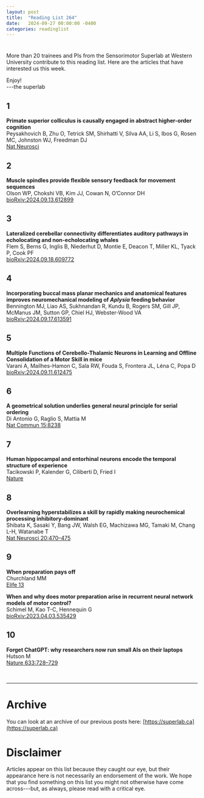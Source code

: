 ```yaml
---
layout: post
title:  "Reading List 264"
date:   2024-09-27 00:00:00 -0400
categories: readinglist
---
```


# 

More than 20 trainees and PIs from the Sensorimotor Superlab at Western University contribute to this reading list. Here are the articles that have interested us this week.
 
Enjoy!  
---the superlab


## 1
**Primate superior colliculus is causally engaged in abstract higher-order cognition**  
Peysakhovich B, Zhu O, Tetrick SM, Shirhatti V, Silva AA, Li S, Ibos G, Rosen MC, Johnston WJ, Freedman DJ  
[Nat Neurosci](https://www.nature.com/articles/s41593-024-01744-x)

## 2
**Muscle spindles provide flexible sensory feedback for movement sequences**  
Olson WP, Chokshi VB, Kim JJ, Cowan N, O’Connor DH  
[bioRxiv:2024.09.13.612899](https://www.biorxiv.org/content/10.1101/2024.09.13.612899v2.abstract)

## 3
**Lateralized cerebellar connectivity differentiates auditory pathways in echolocating and non-echolocating whales**  
Flem S, Berns G, Inglis B, Niederhut D, Montie E, Deacon T, Miller KL, Tyack P, Cook PF  
[bioRxiv:2024.09.18.609772](https://www.biorxiv.org/content/10.1101/2024.09.18.609772v1.abstract)

## 4
**Incorporating buccal mass planar mechanics and anatomical features improves neuromechanical modeling of *Aplysia* feeding behavior**  
Bennington MJ, Liao AS, Sukhnandan R, Kundu B, Rogers SM, Gill JP, McManus JM, Sutton GP, Chiel HJ, Webster-Wood VA  
[bioRxiv:2024.09.17.613591](https://www.biorxiv.org/content/10.1101/2024.09.17.613591v1.abstract)

## 5
**Multiple Functions of Cerebello-Thalamic Neurons in Learning and Offline Consolidation of a Motor Skill in mice**  
Varani A, Mailhes-Hamon C, Sala RW, Fouda S, Frontera JL, Léna C, Popa D  
[bioRxiv:2024.09.11.612475](https://www.biorxiv.org/content/10.1101/2024.09.11.612475v1.abstract)

## 6
**A geometrical solution underlies general neural principle for serial ordering**  
Di Antonio G, Raglio S, Mattia M  
[Nat Commun 15:8238](https://www.nature.com/articles/s41467-024-52240-6)

## 7
**Human hippocampal and entorhinal neurons encode the temporal structure of experience**  
Tacikowski P, Kalender G, Ciliberti D, Fried I  
[Nature](https://www.nature.com/articles/s41586-024-07973-1)

## 8
**Overlearning hyperstabilizes a skill by rapidly making neurochemical processing inhibitory-dominant**  
Shibata K, Sasaki Y, Bang JW, Walsh EG, Machizawa MG, Tamaki M, Chang L-H, Watanabe T  
[Nat Neurosci 20:470–475](https://dx.doi.org/10.1038/nn.4490)

## 9
**When preparation pays off**  
Churchland MM  
[Elife 13](https://elifesciences.org/articles/102187)

**When and why does motor preparation arise in recurrent neural network models of motor control?**  
Schimel M, Kao T-C, Hennequin G  
[bioRxiv:2023.04.03.535429](https://www.biorxiv.org/content/10.1101/2023.04.03.535429v4)

## 10
**Forget ChatGPT: why researchers now run small AIs on their laptops**  
Hutson M  
[Nature 633:728–729](https://www.nature.com/articles/d41586-024-02998-y)


<br>

---

# Archive
You can look at an archive of our previous posts here: [https://superlab.ca](https://superlab.ca)


# Disclaimer
Articles appear on this list because they caught our eye, but their appearance here is not necessarily an endorsement of the work. We hope that you find something on this list you might not otherwise have come across---but, as always, please read with a critical eye.

